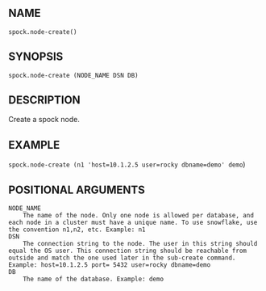 ## NAME

`spock.node-create()`

## SYNOPSIS

`spock.node-create (NODE_NAME DSN DB)`
 
## DESCRIPTION

Create a spock node. 

## EXAMPLE 

`spock.node-create (n1 'host=10.1.2.5 user=rocky dbname=demo' demo`)
 
## POSITIONAL ARGUMENTS
    NODE_NAME
        The name of the node. Only one node is allowed per database, and each node in a cluster must have a unique name. To use snowflake, use the convention n1,n2, etc. Example: n1
    DSN
        The connection string to the node. The user in this string should equal the OS user. This connection string should be reachable from outside and match the one used later in the sub-create command. Example: host=10.1.2.5 port= 5432 user=rocky dbname=demo
    DB
        The name of the database. Example: demo
